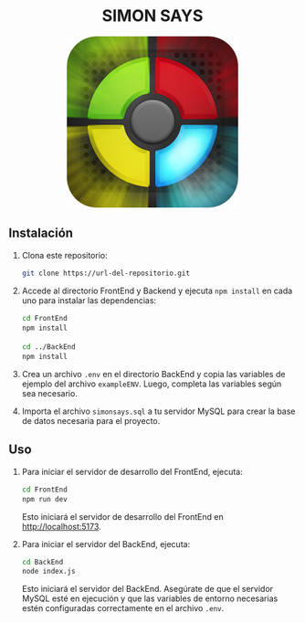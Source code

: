 <h1 align="center">SIMON SAYS</h1>

<p align="center">
  <img src="./FrondEnd/src/assets/logoGame.png" width="300 alt="img-simonsays">
</p>

## Instalación

1. Clona este repositorio:

   ```bash
   git clone https://url-del-repositorio.git
   ```

2. Accede al directorio FrontEnd y Backend y ejecuta `npm install` en cada uno para instalar las dependencias:

   ```bash
   cd FrontEnd
   npm install

   cd ../BackEnd
   npm install
   ```

3. Crea un archivo `.env` en el directorio BackEnd y copia las variables de ejemplo del archivo `exampleENV`. Luego, completa las variables según sea necesario.

4. Importa el archivo `simonsays.sql` a tu servidor MySQL para crear la base de datos necesaria para el proyecto.

## Uso

1. Para iniciar el servidor de desarrollo del FrontEnd, ejecuta:

   ```bash
   cd FrontEnd
   npm run dev
   ```

   Esto iniciará el servidor de desarrollo del FrontEnd en [http://localhost:5173](http://localhost:5173).

2. Para iniciar el servidor del BackEnd, ejecuta:

   ```bash
   cd BackEnd
   node index.js
   ```

   Esto iniciará el servidor del BackEnd. Asegúrate de que el servidor MySQL esté en ejecución y que las variables de entorno necesarias estén configuradas correctamente en el archivo `.env`.
